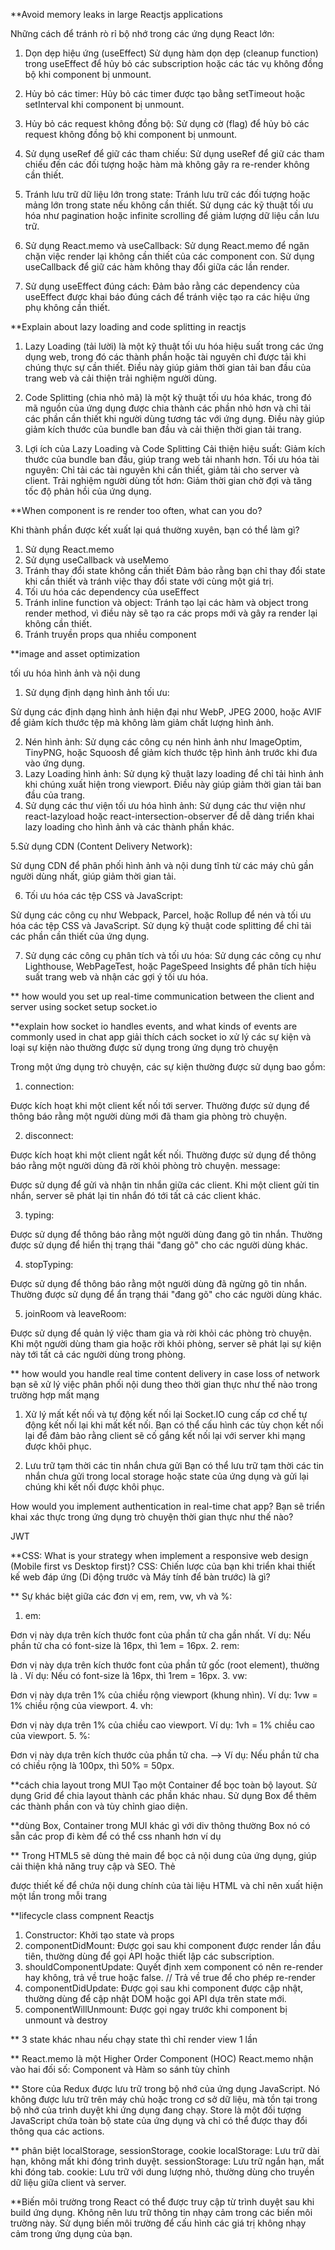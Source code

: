 \*\*Avoid memory leaks in large Reactjs applications

Những cách để tránh rò rỉ bộ nhớ trong các ứng dụng React lớn:

1. Dọn dẹp hiệu ứng (useEffect)
   Sử dụng hàm dọn dẹp (cleanup function) trong useEffect để hủy bỏ các subscription hoặc các tác vụ không đồng bộ khi component bị unmount.
2. Hủy bỏ các timer:
   Hủy bỏ các timer được tạo bằng setTimeout hoặc setInterval khi component bị unmount.
3. Hủy bỏ các request không đồng bộ:
   Sử dụng cờ (flag) để hủy bỏ các request không đồng bộ khi component bị unmount.
4. Sử dụng useRef để giữ các tham chiếu:
   Sử dụng useRef để giữ các tham chiếu đến các đối tượng hoặc hàm mà không gây ra re-render không cần thiết.
5. Tránh lưu trữ dữ liệu lớn trong state:
   Tránh lưu trữ các đối tượng hoặc mảng lớn trong state nếu không cần thiết. Sử dụng các kỹ thuật tối ưu hóa như pagination hoặc infinite scrolling để giảm lượng dữ liệu cần lưu trữ.
6. Sử dụng React.memo và useCallback:
   Sử dụng React.memo để ngăn chặn việc render lại không cần thiết của các component con.
   Sử dụng useCallback để giữ các hàm không thay đổi giữa các lần render.

7. Sử dụng useEffect đúng cách:
   Đảm bảo rằng các dependency của useEffect được khai báo đúng cách để tránh việc tạo ra các hiệu ứng phụ không cần thiết.

\*\*Explain about lazy loading and code splitting in reactjs

1. Lazy Loading (tải lười) là một kỹ thuật tối ưu hóa hiệu suất trong các ứng dụng web, trong đó các thành phần hoặc tài nguyên chỉ được tải khi chúng thực sự cần thiết. Điều này giúp giảm thời gian tải ban đầu của trang web và cải thiện trải nghiệm người dùng.

2. Code Splitting (chia nhỏ mã) là một kỹ thuật tối ưu hóa khác, trong đó mã nguồn của ứng dụng được chia thành các phần nhỏ hơn và chỉ tải các phần cần thiết khi người dùng tương tác với ứng dụng. Điều này giúp giảm kích thước của bundle ban đầu và cải thiện thời gian tải trang.

3. Lợi ích của Lazy Loading và Code Splitting
   Cải thiện hiệu suất: Giảm kích thước của bundle ban đầu, giúp trang web tải nhanh hơn.
   Tối ưu hóa tài nguyên: Chỉ tải các tài nguyên khi cần thiết, giảm tải cho server và client.
   Trải nghiệm người dùng tốt hơn: Giảm thời gian chờ đợi và tăng tốc độ phản hồi của ứng dụng.

\*\*When component is re render too often, what can you do?

Khi thành phần được kết xuất lại quá thường xuyên, bạn có thể làm gì?

1. Sử dụng React.memo
2. Sử dụng useCallback và useMemo
3. Tránh thay đổi state không cần thiết
   Đảm bảo rằng bạn chỉ thay đổi state khi cần thiết và tránh việc thay đổi state với cùng một giá trị.
4. Tối ưu hóa các dependency của useEffect
5. Tránh inline function và object:
   Tránh tạo lại các hàm và object trong render method, vì điều này sẽ tạo ra các props mới và gây ra render lại không cần thiết.
6. Tránh truyền props qua nhiều component

\*\*image and asset optimization

tối ưu hóa hình ảnh và nội dung

1. Sử dụng định dạng hình ảnh tối ưu:

Sử dụng các định dạng hình ảnh hiện đại như WebP, JPEG 2000, hoặc AVIF để giảm kích thước tệp mà không làm giảm chất lượng hình ảnh.

2. Nén hình ảnh:
   Sử dụng các công cụ nén hình ảnh như ImageOptim, TinyPNG, hoặc Squoosh để giảm kích thước tệp hình ảnh trước khi đưa vào ứng dụng.
3. Lazy Loading hình ảnh:
   Sử dụng kỹ thuật lazy loading để chỉ tải hình ảnh khi chúng xuất hiện trong viewport. Điều này giúp giảm thời gian tải ban đầu của trang.
4. Sử dụng các thư viện tối ưu hóa hình ảnh:
   Sử dụng các thư viện như react-lazyload hoặc react-intersection-observer để dễ dàng triển khai lazy loading cho hình ảnh và các thành phần khác.

5.Sử dụng CDN (Content Delivery Network):

Sử dụng CDN để phân phối hình ảnh và nội dung tĩnh từ các máy chủ gần người dùng nhất, giúp giảm thời gian tải.

6. Tối ưu hóa các tệp CSS và JavaScript:

Sử dụng các công cụ như Webpack, Parcel, hoặc Rollup để nén và tối ưu hóa các tệp CSS và JavaScript.
Sử dụng kỹ thuật code splitting để chỉ tải các phần cần thiết của ứng dụng.

7. Sử dụng các công cụ phân tích và tối ưu hóa:
   Sử dụng các công cụ như Lighthouse, WebPageTest, hoặc PageSpeed Insights để phân tích hiệu suất trang web và nhận các gợi ý tối ưu hóa.

\*\* how would you set up real-time communication between the client and server using socket
setup socket.io

\*\*explain how socket io handles events, and what kinds of events are commonly used in chat app
giải thích cách socket io xử lý các sự kiện và loại sự kiện nào thường được sử dụng trong ứng dụng trò chuyện

Trong một ứng dụng trò chuyện, các sự kiện thường được sử dụng bao gồm:

1. connection:

Được kích hoạt khi một client kết nối tới server. Thường được sử dụng để thông báo rằng một người dùng mới đã tham gia phòng trò chuyện.

2. disconnect:

Được kích hoạt khi một client ngắt kết nối. Thường được sử dụng để thông báo rằng một người dùng đã rời khỏi phòng trò chuyện.
message:

Được sử dụng để gửi và nhận tin nhắn giữa các client. Khi một client gửi tin nhắn, server sẽ phát lại tin nhắn đó tới tất cả các client khác.

3. typing:

Được sử dụng để thông báo rằng một người dùng đang gõ tin nhắn. Thường được sử dụng để hiển thị trạng thái "đang gõ" cho các người dùng khác.

4. stopTyping:

Được sử dụng để thông báo rằng một người dùng đã ngừng gõ tin nhắn. Thường được sử dụng để ẩn trạng thái "đang gõ" cho các người dùng khác.

5. joinRoom và leaveRoom:

Được sử dụng để quản lý việc tham gia và rời khỏi các phòng trò chuyện. Khi một người dùng tham gia hoặc rời khỏi phòng, server sẽ phát lại sự kiện này tới tất cả các người dùng trong phòng.

\*\* how would you handle real time content delivery in case loss of network
bạn sẽ xử lý việc phân phối nội dung theo thời gian thực như thế nào trong trường hợp mất mạng

1. Xử lý mất kết nối và tự động kết nối lại
   Socket.IO cung cấp cơ chế tự động kết nối lại khi mất kết nối. Bạn có thể cấu hình các tùy chọn kết nối lại để đảm bảo rằng client sẽ cố gắng kết nối lại với server khi mạng được khôi phục.

2. Lưu trữ tạm thời các tin nhắn chưa gửi
   Bạn có thể lưu trữ tạm thời các tin nhắn chưa gửi trong local storage hoặc state của ứng dụng và gửi lại chúng khi kết nối được khôi phục.

How would you implement authentication in real-time chat app?
Bạn sẽ triển khai xác thực trong ứng dụng trò chuyện thời gian thực như thế nào?

JWT

\*\*CSS: What is your strategy when implement a responsive web design (Mobile first vs Desktop first)?
CSS: Chiến lược của bạn khi triển khai thiết kế web đáp ứng (Di động trước và Máy tính để bàn trước) là gì?

\*\* Sự khác biệt giữa các đơn vị em, rem, vw, vh và %:

1. em:

Đơn vị này dựa trên kích thước font của phần tử cha gần nhất.
Ví dụ: Nếu phần tử cha có font-size là 16px, thì 1em = 16px. 2. rem:

Đơn vị này dựa trên kích thước font của phần tử gốc (root element), thường là <html>.
Ví dụ: Nếu <html> có font-size là 16px, thì 1rem = 16px. 3. vw:

Đơn vị này dựa trên 1% của chiều rộng viewport (khung nhìn).
Ví dụ: 1vw = 1% chiều rộng của viewport. 4. vh:

Đơn vị này dựa trên 1% của chiều cao viewport.
Ví dụ: 1vh = 1% chiều cao của viewport. 5. %:

Đơn vị này dựa trên kích thước của phần tử cha. -->
Ví dụ: Nếu phần tử cha có chiều rộng là 100px, thì 50% = 50px.

\*\*cách chia layout trong MUI
Tạo một Container để bọc toàn bộ layout.
Sử dụng Grid để chia layout thành các phần khác nhau.
Sử dụng Box để thêm các thành phần con và tùy chỉnh giao diện.

\*\*dùng Box, Container trong MUI khác gì với div thông thường
Box nó có sẵn các prop đi kèm để có thể css nhanh hơn ví dụ

\*\* Trong HTML5 sẽ dùng thẻ main để bọc cả nội dung của ứng dụng, giúp cải thiện khả năng truy cập và SEO.
Thẻ <main> được thiết kế để chứa nội dung chính của tài liệu HTML và chỉ nên xuất hiện một lần trong mỗi trang

\*\*lifecycle class compnent Reactjs

1. Constructor: Khởi tạo state và props
2. componentDidMount: Được gọi sau khi component được render lần đầu tiên, thường dùng để gọi API hoặc thiết lập các subscription.
3. shouldComponentUpdate: Quyết định xem component có nên re-render hay không, trả về true hoặc false.
   // Trả về true để cho phép re-render
4. componentDidUpdate: Được gọi sau khi component được cập nhật, thường dùng để cập nhật DOM hoặc gọi API dựa trên state mới.
5. componentWillUnmount: Được gọi ngay trước khi component bị unmount và destroy

\*\* 3 state khác nhau nếu chạy state thì chỉ render view 1 lần

\*\* React.memo là một Higher Order Component (HOC)
React.memo nhận vào hai đối số: Component và Hàm so sánh tùy chỉnh

\*\* Store của Redux được lưu trữ trong bộ nhớ của ứng dụng JavaScript. Nó không được lưu trữ trên máy chủ hoặc trong cơ sở dữ liệu, mà tồn tại trong bộ nhớ của trình duyệt khi ứng dụng đang chạy. Store là một đối tượng JavaScript chứa toàn bộ state của ứng dụng và chỉ có thể được thay đổi thông qua các actions.

\*\* phân biệt localStorage, sessionStorage, cookie
localStorage: Lưu trữ dài hạn, không mất khi đóng trình duyệt.
sessionStorage: Lưu trữ ngắn hạn, mất khi đóng tab.
cookie: Lưu trữ với dung lượng nhỏ, thường dùng cho truyền dữ liệu giữa client và server.

\*\*Biến môi trường trong React có thể được truy cập từ trình duyệt sau khi build ứng dụng.
Không nên lưu trữ thông tin nhạy cảm trong các biến môi trường này.
Sử dụng biến môi trường để cấu hình các giá trị không nhạy cảm trong ứng dụng của bạn.
